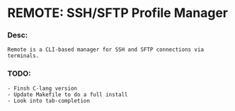 # REMOTE: SSH/SFTP Profile Manager   

### Desc:
    Remote is a CLI-based manager for SSH and SFTP connections via terminals.

### TODO:
    - Finsh C-lang version
    - Update Makefile to do a full install
    - Look into tab-completion
